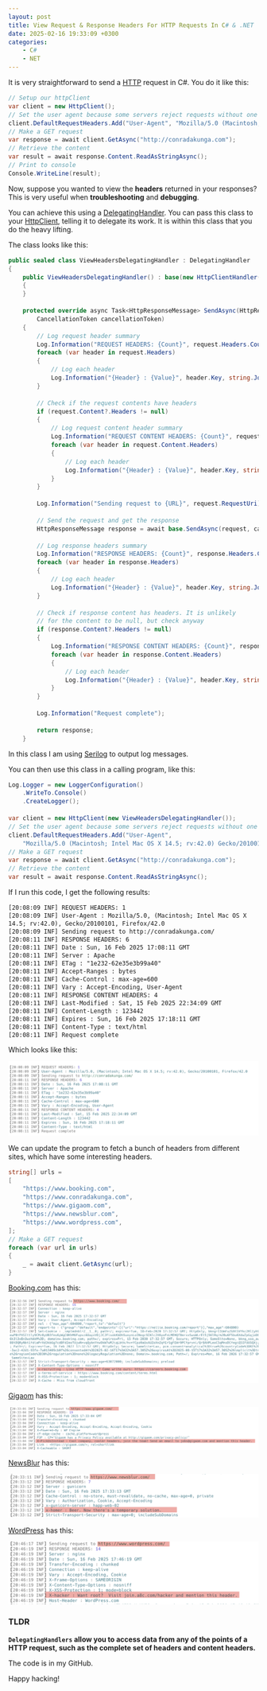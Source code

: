 ```yaml
---
layout: post
title: View Request & Response Headers For HTTP Requests In C# & .NET
date: 2025-02-16 19:33:09 +0300
categories:
    - C#
    - NET
---
```


It is very straightforward to send a [HTTP](https://developer.mozilla.org/en-US/docs/Web/HTTP) request in C#. You do it like this:

```c#
// Setup our httpClient
var client = new HttpClient();
// Set the user agent because some servers reject requests without one
client.DefaultRequestHeaders.Add("User-Agent", "Mozilla/5.0 (Macintosh; Intel Mac OS X x.y; rv:42.0) Gecko/20100101 Firefox/42.0");
// Make a GET request
var response = await client.GetAsync("http://conradakunga.com");
// Retrieve the content
var result = await response.Content.ReadAsStringAsync();
// Print to console
Console.WriteLine(result);
```

Now, suppose you wanted to view the **headers** returned in your responses? This is very useful when **troubleshooting** and **debugging**.

You can achieve this using a [DelegatingHandler](https://learn.microsoft.com/en-us/dotnet/api/system.net.http.delegatinghandler?view=net-9.0). You can pass this class to your [HttpClient](https://learn.microsoft.com/en-us/dotnet/api/system.net.http.httpclient?view=net-9.0), telling it to delegate its work. It is within this class that you do the heavy lifting.

The class looks like this:

```c#
public sealed class ViewHeadersDelegatingHandler : DelegatingHandler
{
    public ViewHeadersDelegatingHandler() : base(new HttpClientHandler())
    {
    }

    protected override async Task<HttpResponseMessage> SendAsync(HttpRequestMessage request,
        CancellationToken cancellationToken)
    {
        // Log request header summary
        Log.Information("REQUEST HEADERS: {Count}", request.Headers.Count());
        foreach (var header in request.Headers)
        {
            // Log each header
            Log.Information("{Header} : {Value}", header.Key, string.Join(", ", header.Value));
        }

        // Check if the request contents have headers
        if (request.Content?.Headers != null)
        {
            // Log request content header summary
            Log.Information("REQUEST CONTENT HEADERS: {Count}", request.Content.Headers.Count());
            foreach (var header in request.Content.Headers)
            {
                // Log each header
                Log.Information("{Header} : {Value}", header.Key, string.Join(", ", header.Value));
            }
        }

        Log.Information("Sending request to {URL}", request.RequestUri);

        // Send the request and get the response
        HttpResponseMessage response = await base.SendAsync(request, cancellationToken);

        // Log response headers summary
        Log.Information("RESPONSE HEADERS: {Count}", response.Headers.Count());
        foreach (var header in response.Headers)
        {
            // Log each header
            Log.Information("{Header} : {Value}", header.Key, string.Join(", ", header.Value));
        }

        // Check if response content has headers. It is unlikely
        // for the content to be null, but check anyway
        if (response.Content?.Headers != null)
        {
            Log.Information("RESPONSE CONTENT HEADERS: {Count}", response.Content.Headers.Count());
            foreach (var header in response.Content.Headers)
            {
                // Log each header
                Log.Information("{Header} : {Value}", header.Key, string.Join(", ", header.Value));
            }
        }

        Log.Information("Request complete");

        return response;
    }
```

In this class I am using [Serilog](https://www.nuget.org/packages/serilog) to output log messages.

You can then use this class in a calling program, like this:

```c#
Log.Logger = new LoggerConfiguration()
    .WriteTo.Console()
    .CreateLogger();

var client = new HttpClient(new ViewHeadersDelegatingHandler());
// Set the user agent because some servers reject requests without one
client.DefaultRequestHeaders.Add("User-Agent",
    "Mozilla/5.0 (Macintosh; Intel Mac OS X 14.5; rv:42.0) Gecko/20100101 Firefox/42.0");
// Make a GET request
var response = await client.GetAsync("http://conradakunga.com");
// Retrieve the content
var result = await response.Content.ReadAsStringAsync();
```

If I run this code, I get the following results:

```plaintext
[20:08:09 INF] REQUEST HEADERS: 1
[20:08:09 INF] User-Agent : Mozilla/5.0, (Macintosh; Intel Mac OS X 14.5; rv:42.0), Gecko/20100101, Firefox/42.0
[20:08:09 INF] Sending request to http://conradakunga.com/
[20:08:11 INF] RESPONSE HEADERS: 6
[20:08:11 INF] Date : Sun, 16 Feb 2025 17:08:11 GMT
[20:08:11 INF] Server : Apache
[20:08:11 INF] ETag : "1e232-62e35e3b99a40"
[20:08:11 INF] Accept-Ranges : bytes
[20:08:11 INF] Cache-Control : max-age=600
[20:08:11 INF] Vary : Accept-Encoding, User-Agent
[20:08:11 INF] RESPONSE CONTENT HEADERS: 4
[20:08:11 INF] Last-Modified : Sat, 15 Feb 2025 22:34:09 GMT
[20:08:11 INF] Content-Length : 123442
[20:08:11 INF] Expires : Sun, 16 Feb 2025 17:18:11 GMT
[20:08:11 INF] Content-Type : text/html
[20:08:11 INF] Request complete
```

Which looks like this:

![ViewHeaders](../images/2025/02/ViewHeaders.png)

We can update the program to fetch a bunch of headers from different sites, which have some interesting headers.

```c#
string[] urls =
[
    "https://www.booking.com",
    "https://www.conradakunga.com",
    "https://www.gigaom.com",
    "https://www.newsblur.com",
    "https://www.wordpress.com",
];
// Make a GET request
foreach (var url in urls)
{
    _ = await client.GetAsync(url);
}
```

[Booking.com](https://www.booking.com) has this:

![booking](../images/2025/02/booking.png)

[Gigaom](https://www.gigaom.com) has this:

![gigaom](../images/2025/02/gigaom.png)

[NewsBlur](https://www.newsblur.com) has this:

![newsblur](../images/2025/02/newsblur.png)

[WordPress](https://www.wordpress.com) has this:

![wordpress](../images/2025/02/wordpress.png)

### TLDR

**`DelegatingHandlers` allow you to access data from any of the points of a HTTP request, such as the complete set of headers and content headers.**

The code is in my GitHub.

Happy hacking!
